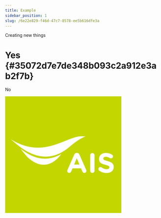 ```yaml
---
title: Example 
sidebar_position: 1
slug: /6e22e829-f46d-47c7-8578-ee5b616dfe3a
---
```




Creating new things


# Yes {#35072d7e7de348b093c2a912e3ab2f7b}


No


![](./1300659754.jpg)

